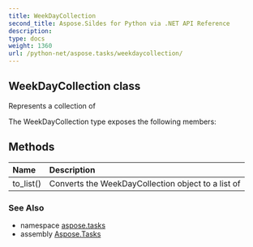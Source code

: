 ```yaml
---
title: WeekDayCollection
second_title: Aspose.Sildes for Python via .NET API Reference
description: 
type: docs
weight: 1360
url: /python-net/aspose.tasks/weekdaycollection/
---
```


## WeekDayCollection class

Represents a collection of

The WeekDayCollection type exposes the following members:
## Methods
| Name | Description |
| :- | :- |
|to_list()|Converts the WeekDayCollection object to a list of|

### See Also

* namespace [aspose.tasks](/tasks/python-net/aspose.tasks/)
* assembly [Aspose.Tasks](/tasks/python-net/)

